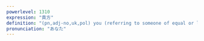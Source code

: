 ```yaml
---
powerlevel: 1310
expression: "貴方"
definition: "(pn,adj-no,uk,pol) you (referring to someone of equal or lower status); dear (what a wife calls a husband); (P)"
pronunciation: "あなた"
---
```


